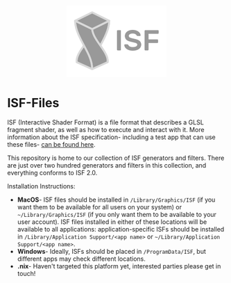 <p align="center">
<img width="229.5" height="165" src="ISF_light.png">
</p>

# ISF-Files

ISF (Interactive Shader Format) is a file format that describes a GLSL fragment shader, as well as how to execute and interact with it.  More information about the ISF specification- including a test app that can use these files- [can be found here](https://www.github.com/mrRay/ISF_Spec).

This repository is home to our collection of ISF generators and filters.  There are just over two hundred generators and filters in this collection, and everything conforms to ISF 2.0.

Installation Instructions:
* **MacOS**- ISF files should be installed in `/Library/Graphics/ISF` (if you want them to be available for all users on your system) or `~/Library/Graphics/ISF` (if you only want them to be available to your user account).  ISF files installed in either of these locations will be available to all applications: application-specific ISFs should be installed in `/Library/Application Support/<app name>` or `~/Library/Application Support/<app name>`.
* **Windows**- Ideally, ISFs should be placed in `/ProgramData/ISF`, but different apps may check different locations.
* **.nix**- Haven't targeted this platform yet, interested parties please get in touch!
